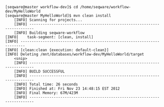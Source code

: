 	[seqware@master workflow-dev]$ cd /home/seqware/workflow-dev/MyHelloWorld 
	[seqware@master MyHelloWorld]$ mvn clean install
        [INFO] Scanning for projects...                                                                                       
        [INFO] ------------------------------------------------------------------------                                       
        [INFO] Building seqware-workflow                                                                                      
	[INFO]    task-segment: [clean, install]
	[INFO] ------------------------------------------------------------------------
	[INFO] [clean:clean {execution: default-clean}]
	[INFO] Deleting /mnt/databases/workflow-dev/MyHelloWorld/target
        <snip> 
        [INFO] ------------------------------------------------------------------------
        [INFO] BUILD SUCCESSFUL
        [INFO] ------------------------------------------------------------------------
        [INFO] Total time: 26 seconds
        [INFO] Finished at: Fri Nov 23 14:48:15 EST 2012
        [INFO] Final Memory: 67M/423M
        [INFO] ------------------------------------------------------------------------
